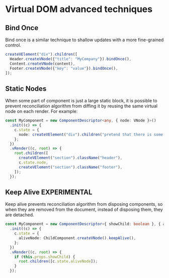 # Virtual DOM advanced techniques

## Bind Once

Bind once is a similar technique to shallow updates with a more fine-grained control.

```ts
createVElement("div").children([
  Header.createVNode({"title": "MyCompany"}).bindOnce(),
  Content.createVNode(content),
  Footer.createVNode({"key": "value"}).bindOnce(),
]);
```

## Static Nodes

When some part of component is just a large static block, it is possible to prevent reconciliation algorithm from
diffing it by reusing the same virtual node on each render. For example:

```ts
const MyComponent = new ComponentDescriptor<any, { node: VNode }>()
  .init((c) => {
    c.state = {
      node: createVElement("div").children("pretend that there is some heavy content..."),
    };
  })
  .vRender((c, root) => {
    root.children([
      createVElement("section").className("header"),
      c.state.node,
      createVElement("section").className("footer"),
    ]);
  });
```

## Keep Alive **EXPERIMENTAL**

Keep alive prevents reconciliation algorithm from disposing components, so when they are removed from the document,
instead of disposing them, they are detached.

```ts
const MyComponent = new ComponentDescriptor<{ showChild: boolean }, { aliveNode: VNode }>()
  .init((c) => {
    c.state = {
      aliveNode: ChildComponent.createVNode().keepAlive(),
    };
  })
  .vRender((c, root) => {
    if (this.props.showChild) {
      root.children([c.state.aliveNode]);
    }
  });
```
